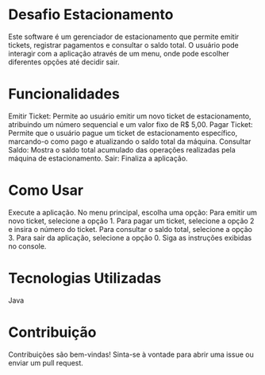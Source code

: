 # Desafio Estacionamento
Este software é um gerenciador de estacionamento que permite emitir tickets, registrar pagamentos e consultar o saldo total. O usuário pode interagir com a aplicação através de um menu, onde pode escolher diferentes opções até decidir sair.

# Funcionalidades
Emitir Ticket: Permite ao usuário emitir um novo ticket de estacionamento, atribuindo um número sequencial e um valor fixo de R$ 5,00.
Pagar Ticket: Permite que o usuário pague um ticket de estacionamento específico, marcando-o como pago e atualizando o saldo total da máquina.
Consultar Saldo: Mostra o saldo total acumulado das operações realizadas pela máquina de estacionamento.
Sair: Finaliza a aplicação.

# Como Usar
Execute a aplicação.
No menu principal, escolha uma opção:
Para emitir um novo ticket, selecione a opção 1.
Para pagar um ticket, selecione a opção 2 e insira o número do ticket.
Para consultar o saldo total, selecione a opção 3.
Para sair da aplicação, selecione a opção 0.
Siga as instruções exibidas no console.

# Tecnologias Utilizadas
Java

# Contribuição
Contribuições são bem-vindas! Sinta-se à vontade para abrir uma issue ou enviar um pull request.
